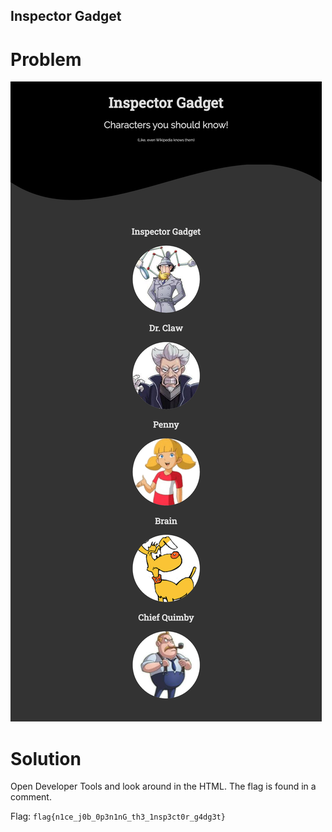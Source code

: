 ## Inspector Gadget
# Problem

![Webpage](./images/webpage.png)

# Solution
Open Developer Tools and look around in the HTML. The flag is found in a comment.

Flag: `flag{n1ce_j0b_0p3n1nG_th3_1nsp3ct0r_g4dg3t}`